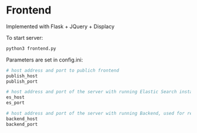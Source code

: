 # Frontend

Implemented with Flask + JQuery + Displacy

To start server:

```python
python3 frontend.py
```

Parameters are set in config.ini:

```python
# host address and port to publich frontend
publish_host 
publish_port 

# host address and port of the server with running Elastic Search instance
es_host
es_port

# host address and port of the server with running Backend, used for real time labeling
backend_host 
backend_port 
```

